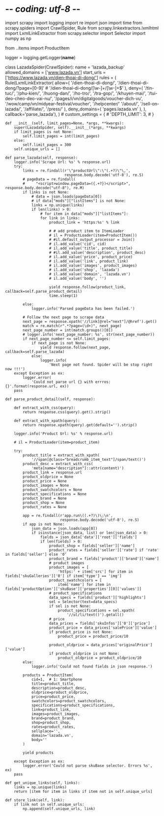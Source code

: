# -*- coding: utf-8 -*-
import scrapy
import logging
import re
import json
import time
from scrapy.spiders import CrawlSpider, Rule
from scrapy.linkextractors.lxmlhtml import LxmlLinkExtractor
from scrapy.selector import Selector
import numpy as np


from ..items import ProductItem


logger = logging.getLogger(__name__)


class LazadaSpider(CrawlSpider):
    name = 'lazada_backup'
    allowed_domains = ['www.lazada.vn']
    start_urls = ['https://www.lazada.vn/dien-thoai-di-dong/']
    rules = (
        Rule(LxmlLinkExtractor(
            allow=(
                '/dien-thoai-di-dong/',
                '/dien-thoai-di-dong/?page=[0-9]'
                # '/dien-thoai-di-dong/[\\w-]+/[\\w-]+$'
            ),
            deny=(
                '/tin-tuc/',
                '/phu-kien/',
                '/huong-dan/',
                '/ho-tro/',
                '/tra-gop/',
                '/khuyen-mai/',
                '/tui-deo-cheo-deo-vai-nu/',
                '/pages/i/vn/digitalgoods/voucher-dich-vu',
                '/wow/camp/vn/midyear-festival/voucher',
                '/helpcenter/'
                '/about/',
                '/sell-on-lazada/',
                '/affiliate/',
                '/press/'
            ),
            deny_domains=(
                'pages.lazada.vn'
            ),
        ), callback='parse_lazada'),
    )
    # custom_settings = {
    #     'DEPTH_LIMIT': 3,
    # }

    def __init__(self, limit_pages=None, *args, **kwargs):
        super(LazadaSpider, self).__init__(*args, **kwargs)
        if limit_pages is not None:
            self.limit_pages = int(limit_pages)
        else:
            self.limit_pages = 300
        self.unique_urls = []

    def parse_lazada(self, response):
        logger.info('Scrape Url: %s' % response.url)
        try:
            links = re.findall(r'\"productUrl\":\"(.+?)\"\,',
                               response.body.decode('utf-8'), re.S)
            # pageData = re.findall(
            #     "<script>window.pageData=({.+?})</script>", response.body.decode("utf-8"), re.M)
            if links is not None:
                # data = json.loads(pageData[0])
                # if data["mods"]["listItems"] is not None:
                links = np.unique(links)
                if len(links) > 0:
                    # for item in data["mods"]["listItems"]:
                    for link in links:
                        product_link = 'https:%s' % link

                        # # add product item to ItemLoader
                        # il = ProductLoader(item=ProductItem())
                        # #il.default_output_processor = Join()
                        # il.add_value('cid', cid)
                        # il.add_value('title', product_title)
                        # #il.add_value('description', product_desc)
                        # il.add_value('price', product_price)
                        # il.add_value('link', product_link)
                        # il.add_value('images', product_images)
                        # il.add_value('shop', 'lazada')
                        # il.add_value('domain', 'lazada.vn')
                        # il.add_value('body', '')

                        yield response.follow(product_link, callback=self.parse_product_detail)
                        time.sleep(1)

            else:
                logger.info('Parsed pageData has been failed.')

            # Follow the next page to scrape data
            next_page = response.xpath('//link[@rel="next"]/@href').get()
            match = re.match(r".*?page=(\d+)", next_page)
            next_page_number = int(match.groups()[0])
            # logger.info('next_page_number: %s', str(next_page_number))
            if next_page_number <= self.limit_pages:
                if next_page is not None:
                    yield response.follow(next_page, callback=self.parse_lazada)
                else:
                    logger.info(
                        'Next page not found. Spider will be stop right now !!!')
        except Exception as ex:
            logger.error(
                'Could not parse url {} with errros: {}'.format(response.url, ex))
        pass

    def parse_product_detail(self, response):

        def extract_with_css(query):
            return response.css(query).get().strip()

        def extract_with_xpath(query):
            return response.xpath(query).get(default='').strip()

        logger.info('Product Url: %s' % response.url)

        # il = ProductLoader(item=product_item)

        try:
            product_title = extract_with_xpath(
                '//span[@class="breadcrumb_item_text"]/span/text()')
            product_desc = extract_with_css(
                'meta[name="description"]::attr(content)')
            product_link = response.url
            product_oldprice = None
            product_price = None
            product_images = None
            product_swatchcolors = None
            product_specifications = None
            product_brand = None
            product_shop = None
            product_rates = None

            app = re.findall(r'app.run\((.+?)\)\;\n',
                             response.body.decode('utf-8'), re.S)
            if app is not None:
                json_data = json.loads(app[0])
                if isinstance(json_data, list) or len(json_data) > 0:
                    fields = json_data['data']['root']['fields']
                    if len(fields) > 0:
                        product_shop = fields['seller']['name']
                        product_rates = fields['seller']['rate'] if 'rate' in fields['seller'] else '0'
                        product_brand = fields['product']['brand']['name']
                        # product images
                        product_images = [
                            'https:' + item['src'] for item in fields['skuGalleries']['0'] if item['type'] == 'img']
                        product_swatchcolors = [
                            item['name'] for item in fields['productOption']['skuBase']['properties'][0]['values']]
                        # product_specifications
                        data_specs = fields['product']['highlights']
                        sel = Selector(text=data_specs)
                        if sel is not None:
                            product_specifications = sel.xpath(
                                '//ul/li/text()').getall()
                        # price
                        data_prices = fields['skuInfos']['0']['price']
                        product_price = data_prices['salePrice']['value']
                        if product_price is not None:
                            product_price = product_price/10

                        product_oldprice = data_prices['originalPrice']['value']
                        if product_oldprice is not None:
                            product_oldprice = product_oldprice/10
            else:
                logger.info('Could not found fields in json response.')

            products = ProductItem(
                cid=1,  # 1: Smartphone
                title=product_title,
                description=product_desc,
                oldprice=product_oldprice,
                price=product_price,
                swatchcolors=product_swatchcolors,
                specifications=product_specifications,
                link=product_link,
                images=product_images,
                brand=product_brand,
                shop=product_shop,
                rates=product_rates,
                sellplace='',
                domain='lazada.vn',
                body=''
            )

            yield products

        except Exception as ex:
            logger.error('Could not parse skuBase selector. Errors %s', ex)
        pass

    def get_unique_links(self, links):
        links = np.unique(links)
        return [item for item in links if item not in self.unique_urls]

    def store_link(self, link):
        if link not in self.unique_urls:
            np.append(self.unique_urls, link)

